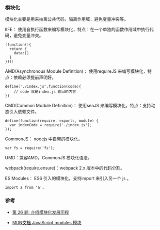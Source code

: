 ### 模块化  
模块化主要是用来抽离公共代码，隔离作用域，避免变量冲突等。

IIFE： 使用自执行函数来编写模块化，特点：在一个单独的函数作用域中执行代码，避免变量冲突。
```
(function(){
  return {
	data:[]
  }
})()
```
AMD(Asynchronous Module Definition)： 使用requireJS 来编写模块化，特点：依赖必须提前声明好。
```
define('./index.js',function(code){
	// code 就是index.js 返回的内容
})
```
CMD(Common Module Definition)： 使用seaJS 来编写模块化，特点：支持动态引入依赖文件。
```
define(function(require, exports, module) {  
  var indexCode = require('./index.js');
});
```
CommonJS： nodejs 中自带的模块化。
```
var fs = require('fs');
```
UMD：兼容AMD，CommonJS 模块化语法。

webpack(require.ensure)：webpack 2.x 版本中的代码分割。

ES Modules： ES6 引入的模块化，支持import 来引入另一个 js 。
```
import a from 'a';
```


### 参考  
- [第 26 题: 介绍模块化发展历程](https://github.com/Advanced-Frontend/Daily-Interview-Question/issues/28#issuecomment-470043656)

- [MDN文档 JavaScript modules 模块](https://developer.mozilla.org/zh-CN/docs/Web/JavaScript/Guide/Modules)